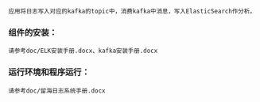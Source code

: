 
    应用将日志写入对应的kafka的topic中，消费kafka中消息，写入ElasticSearch作分析。
### 组件的安装：
    请参考doc/ELK安装手册.docx、kafka安装手册.docx
### 运行环境和程序运行：
    请参考doc/留海日志系统手册.docx 
